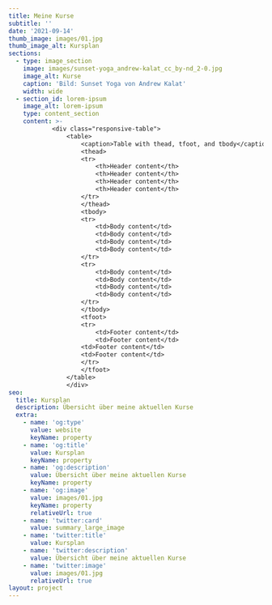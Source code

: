 ```yaml
---
title: Meine Kurse
subtitle: ''
date: '2021-09-14'
thumb_image: images/01.jpg
thumb_image_alt: Kursplan
sections:
  - type: image_section
    image: images/sunset-yoga_andrew-kalat_cc_by-nd_2-0.jpg
    image_alt: Kurse
    caption: 'Bild: Sunset Yoga von Andrew Kalat'
    width: wide
  - section_id: lorem-ipsum
    image_alt: lorem-ipsum
    type: content_section
    content: >-
            <div class="responsive-table">
                <table>
                    <caption>Table with thead, tfoot, and tbody</caption>
                    <thead>
                    <tr>
                        <th>Header content</th>
                        <th>Header content</th>
                        <th>Header content</th>
                        <th>Header content</th>
                    </tr>
                    </thead>
                    <tbody>
                    <tr>
                        <td>Body content</td>
                        <td>Body content</td>
                        <td>Body content</td>
                        <td>Body content</td>
                    </tr>
                    <tr>
                        <td>Body content</td>
                        <td>Body content</td>
                        <td>Body content</td>
                        <td>Body content</td>
                    </tr>
                    </tbody>
                    <tfoot>
                    <tr>
                        <td>Footer content</td>
                        <td>Footer content</td>
                    <td>Footer content</td>
                    <td>Footer content</td>
                    </tr>
                    </tfoot>
                </table>
                </div>
seo:
  title: Kursplan
  description: Übersicht über meine aktuellen Kurse
  extra:
    - name: 'og:type'
      value: website
      keyName: property
    - name: 'og:title'
      value: Kursplan
      keyName: property
    - name: 'og:description'
      value: Übersicht über meine aktuellen Kurse
      keyName: property
    - name: 'og:image'
      value: images/01.jpg
      keyName: property
      relativeUrl: true
    - name: 'twitter:card'
      value: summary_large_image
    - name: 'twitter:title'
      value: Kursplan
    - name: 'twitter:description'
      value: Übersicht über meine aktuellen Kurse
    - name: 'twitter:image'
      value: images/01.jpg
      relativeUrl: true
layout: project
---
```

